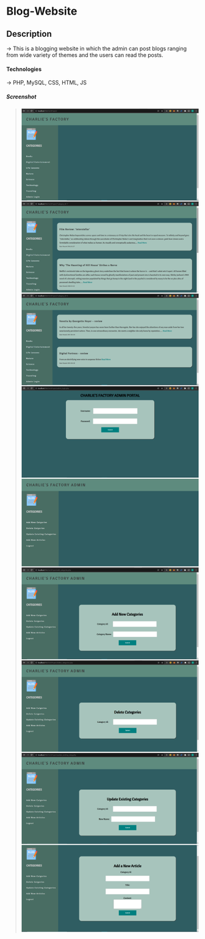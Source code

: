 # Blog-Website 

## Description
-> This is a blogging website in which the admin can post blogs ranging from wide variety of themes and 
the users can read the posts.

#### Technologies

-> PHP, MySQL, CSS, HTML, JS

##### Screenshot

> ![Image](images/Home.png)
> ![Image](images/digital_entertainment_section.png)
> ![Image](images/books_section.png)
> ![Image](images/admin_login_portal.png)
> ![Image](images/admin_home.png)
> ![Image](images/add_new_categories.png)
> ![Image](images/delete_categories.png)
> ![Image](images/update_categories.png)
> ![Image](images/add_new_article.png)